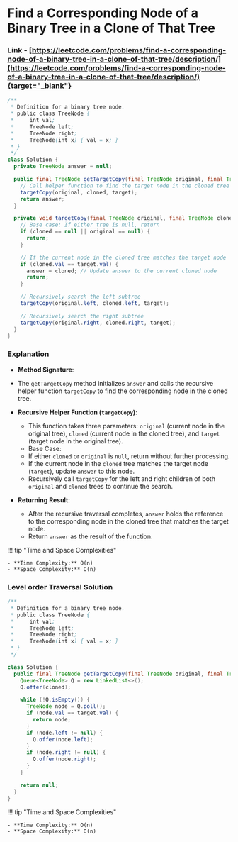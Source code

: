 # Find a Corresponding Node of a Binary Tree in a Clone of That Tree

### Link - [https://leetcode.com/problems/find-a-corresponding-node-of-a-binary-tree-in-a-clone-of-that-tree/description/](https://leetcode.com/problems/find-a-corresponding-node-of-a-binary-tree-in-a-clone-of-that-tree/description/){target="_blank"}

```java
/**
 * Definition for a binary tree node.
 * public class TreeNode {
 *     int val;
 *     TreeNode left;
 *     TreeNode right;
 *     TreeNode(int x) { val = x; }
 * }
 */
class Solution {
  private TreeNode answer = null;

  public final TreeNode getTargetCopy(final TreeNode original, final TreeNode cloned, final TreeNode target) {
    // Call helper function to find the target node in the cloned tree
    targetCopy(original, cloned, target);
    return answer;
  }

  private void targetCopy(final TreeNode original, final TreeNode cloned, final TreeNode target) {
    // Base case: If either tree is null, return
    if (cloned == null || original == null) {
      return;
    }

    // If the current node in the cloned tree matches the target node
    if (cloned.val == target.val) {
      answer = cloned; // Update answer to the current cloned node
      return;
    }

    // Recursively search the left subtree
    targetCopy(original.left, cloned.left, target);

    // Recursively search the right subtree
    targetCopy(original.right, cloned.right, target);
  }
}
```

### Explanation

*   **Method Signature**:

  *   The `getTargetCopy` method initializes `answer` and calls the recursive helper function `targetCopy` to find the corresponding node in the cloned tree.

* **Recursive Helper Function (`targetCopy`)**:

  *   This function takes three parameters: `original` (current node in the original tree), `cloned` (current node in the cloned tree), and `target` (target node in the original tree).
  *   Base Case:
    *   If either `cloned` or `original` is `null`, return without further processing.
  *   If the current node in the `cloned` tree matches the target node (`target`), update `answer` to this node.
  *   Recursively call `targetCopy` for the left and right children of both `original` and `cloned` trees to continue the search.

* **Returning Result**:

  *   After the recursive traversal completes, `answer` holds the reference to the corresponding node in the cloned tree that matches the target node.
  *   Return `answer` as the result of the function.

!!! tip "Time and Space Complexities"

    - **Time Complexity:** O(n)
    - **Space Complexity:** O(n)

### Level order Traversal Solution

```java
/**
 * Definition for a binary tree node.
 * public class TreeNode {
 *     int val;
 *     TreeNode left;
 *     TreeNode right;
 *     TreeNode(int x) { val = x; }
 * }
 */

class Solution {
  public final TreeNode getTargetCopy(final TreeNode original, final TreeNode cloned, final TreeNode target) {
    Queue<TreeNode> Q = new LinkedList<>();
    Q.offer(cloned);

    while (!Q.isEmpty()) {
      TreeNode node = Q.poll();
      if (node.val == target.val) {
        return node;
      }
      if (node.left != null) {
        Q.offer(node.left);
      }
      if (node.right != null) {
        Q.offer(node.right);
      }
    }

    return null;
  }
}
```

!!! tip "Time and Space Complexities"

    - **Time Complexity:** O(n)
    - **Space Complexity:** O(n)
